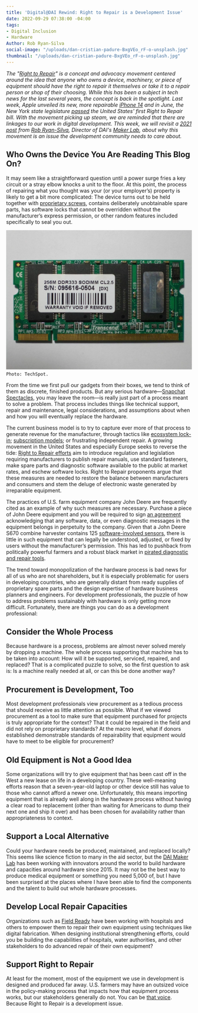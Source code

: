 ```yaml
---
title: 'Digital@DAI Rewind: Right to Repair is a Development Issue'
date: 2022-09-29 07:38:00 -04:00
tags:
- Digital Inclusion
- Hardware
Author: Rob Ryan-Silva
social-image: "/uploads/dan-cristian-padure-BxgVEo_rF-o-unsplash.jpg"
thumbnail: "/uploads/dan-cristian-padure-BxgVEo_rF-o-unsplash.jpg"
---
```


*The "[Right to Repair](https://www.repair.org/stand-up)" is a concept and advocacy movement centered around the idea that anyone who owns a device, machinery, or piece of equipment should have the right to repair it themselves or take it to a repair person or shop of their choosing. While this has been a subject in tech news for the last several years, the concept is back in the spotlight. Last week, Apple unveiled its new, more repairable [iPhone 14](https://www.cnbc.com/2022/09/19/apple-iphone-14-easiest-to-fix-since-2016-ifixit.html) and in June, the New York state legislature [passed](https://www.theverge.com/2022/6/3/23153504/right-to-repair-new-york-state-law-ifixit-repairability-diy) the United States' first Right to Repair bill. With the movement picking up steam, we are reminded that there are linkages to our work in digital development. This week, we will revisit a [2021 post](https://dai-global-digital.com/right-to-repair-is-a-development-issue.html) from [Rob Ryan-Silva](https://www.dai.com/who-we-are/our-team/robert-ryan-silva), Director of DAI's [Maker Lab](https://www.dai.com/our-work/solutions/dai-maker-lab), about why this movement is an issue the development community needs to care about.*

<!--more-->

## Who Owns the Device You Are Reading This Blog On?

It may seem like a straightforward question until a power surge fries a key circuit or a stray elbow knocks a unit to the floor. At this point, the process of repairing what you thought was your (or your employer’s) property is likely to get a bit more complicated: The device turns out to be held together with [proprietary screws](https://en.wikipedia.org/wiki/List_of_screw_drives#Proprietary_head), contains deliberately unobtainable spare parts, has software locks that cannot be overridden without the manufacturer’s express permission, or other random features included specifically to seal you out.

![2018-04-11-image-6.webp](/uploads/2018-04-11-image-6.webp)`Photo: TechSpot.`

From the time we first pull our gadgets from their boxes, we tend to think of them as discrete, finished products. But any serious hardware—[Snapchat Spectacles](https://www.spectacles.com/), you may leave the room—is really just part of a process meant to solve a problem. That process includes things like technical support, repair and maintenance, legal considerations, and assumptions about when and how you will eventually replace the hardware.

The current business model is to try to capture ever more of that process to generate revenue for the manufacturer, through tactics like [ecosystem lock-in](https://en.wikipedia.org/wiki/Vendor_lock-in); [subscription models](https://hackaday.com/2021/05/18/do-you-really-own-it-motorcycle-airbag-requires-additional-purchase-to-inflate/); or frustrating independent repair. A growing movement in the United States and especially Europe seeks to reverse the tide: [Right to Repair efforts](https://www.nytimes.com/2020/10/23/climate/right-to-repair.html) aim to introduce regulation and legislation requiring manufacturers to publish repair manuals, use standard fasteners, make spare parts and diagnostic software available to the public at market rates, and eschew software locks. Right to Repair proponents argue that these measures are needed to restore the balance between manufacturers and consumers and stem the deluge of electronic waste generated by irreparable equipment.

The practices of U.S. farm equipment company John Deere are frequently cited as an example of why such measures are necessary. Purchase a piece of John Deere equipment and you will be required to sign [an agreement](https://www.deere.com/assets/pdfs/common/privacy-and-data/docs/agreement_pdfs/english/2016-10-28-Embedded-Software-EULA.pdf) acknowledging that any software, data, or even diagnostic messages in the equipment belongs in perpetuity to the company. Given that a John Deere S670 combine harvester contains 125 [software-involved sensors](https://uspirg.org/feature/usp/deere-headlights), there is little in such equipment that can legally be understood, adjusted, or fixed by users without the manufacturer’s permission. This has led to pushback from politically powerful farmers and a robust black market in [pirated diagnostic and repair tools](https://www.vice.com/en/article/xykkkd/why-american-farmers-are-hacking-their-tractors-with-ukrainian-firmware).

The trend toward monopolization of the hardware process is bad news for all of us who are not shareholders, but it is especially problematic for users in developing countries, who are generally distant from ready supplies of proprietary spare parts and the design expertise of hardware business planners and engineers. For development professionals, the puzzle of how to address problems sustainably with hardware is only getting more difficult. Fortunately, there are things you can do as a development professional:

## Consider the Whole Process

Because hardware is a process, problems are almost never solved merely by dropping a machine. The whole process supporting that machine has to be taken into account: How will it be supported, serviced, repaired, and replaced? That is a complicated puzzle to solve, so the first question to ask is: Is a machine really needed at all, or can this be done another way?

## Procurement is Development, Too

Most development professionals view procurement as a tedious process that should receive as little attention as possible. What if we viewed procurement as a tool to make sure that equipment purchased for projects is truly appropriate for the context? That it could be repaired in the field and did not rely on proprietary standards? At the macro level, what if donors established demonstrable standards of repairability that equipment would have to meet to be eligible for procurement?

## Old Equipment is Not a Good Idea

Some organizations will try to give equipment that has been cast off in the West a new lease on life in a developing country. These well-meaning efforts reason that a seven-year-old laptop or other device still has value to those who cannot afford a newer one. Unfortunately, this means importing equipment that is already well along in the hardware process without having a clear road to replacement (other than waiting for Americans to dump their next one and ship it over) and has been chosen for availability rather than appropriateness to context.

## Support a Local Alternative

Could your hardware needs be produced, maintained, and replaced locally? This seems like science fiction to many in the aid sector, but the [DAI Maker Lab](https://www.dai.com/our-work/solutions/dai-maker-lab) has been working with innovators around the world to build hardware and capacities around hardware since 2015. It may not be the best way to produce medical equipment or something you need 5,000 of, but I have been surprised at the places where I have been able to find the components and the talent to build out whole hardware processes.

## Develop Local Repair Capacities

Organizations such as [Field Ready](https://www.fieldready.org/) have been working with hospitals and others to empower them to repair their own equipment using techniques like digital fabrication. When designing institutional strengthening efforts, could you be building the capabilities of hospitals, water authorities, and other stakeholders to do advanced repair of their own equipment?

## Support Right to Repair

At least for the moment, most of the equipment we use in development is designed and produced far away. U.S. farmers may have an outsized voice in the policy-making process that impacts how that equipment process works, but our stakeholders generally do not. You can be [that voice](https://www.repair.org/). Because Right to Repair is a development issue.